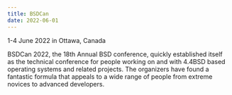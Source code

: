 ```yaml
---
title: BSDCan
date: 2022-06-01
---
```

1-4 June 2022 in Ottawa, Canada

BSDCan 2022, the 18th Annual BSD conference, quickly established itself as the technical conference for people working on and with 4.4BSD based operating systems and related projects. The organizers have found a fantastic formula that appeals to a wide range of people from extreme novices to advanced developers.
